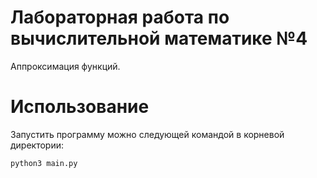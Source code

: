 # Лабораторная работа по вычислительной математике №4

Аппроксимация функций.

# Использование

Запустить программу можно следующей командой в корневой директории:

```bash
python3 main.py
```